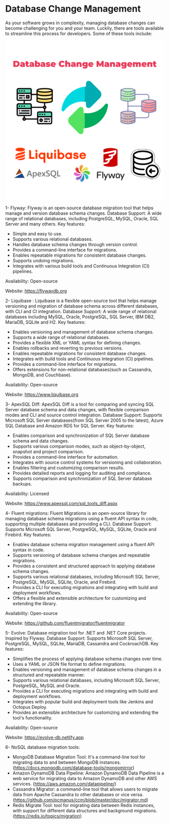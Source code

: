 # Database Change Management


As your software grows in complexity, managing database changes can become challenging for you and your team. Luckily, there are tools available to streamline this process for developers. Some of these tools include:

<img src="https://github.com/kavaan/Database-Change-Management/blob/main/main.png?raw=true"/>

1- Flyway: Flyway is an open-source database migration tool that helps manage and version database schema changes.
Database Support: A wide range of relational databases, including PostgreSQL, MySQL, Oracle, SQL Server and many others. 
Key features:
  + Simple and easy to use.
  + Supports various relational databases.
  + Handles database schema changes through version control.
  + Provides a command-line interface for migrations.
  + Enables repeatable migrations for consistent database changes.
  + Supports undoing migrations.
  + Integrates with various build tools and Continuous Integration (CI) pipelines.

Availability: Open-source

Website: https://flywaydb.org

2- Liquibase : Liquibase is a flexible open-source tool that helps manage versioning and migration of database schema across different databases, with CLI and CI integration.
Database Support: A wide range of relational databases including MySQL, Oracle, PostgreSQL, SQL Server, IBM DB2, MariaDB, SQLite and H2.
Key features:
  + Enables versioning and management of database schema changes.
  + Supports a wide range of relational databases.
  + Provides a flexible XML or YAML syntax for defining changes.
  + Enables rollbacks and reverting to previous versions.
  + Enables repeatable migrations for consistent database changes.
  + Integrates with build tools and Continuous Integration (CI) pipelines.
  + Provides a command-line interface for migrations.
  + Offers extensions for non-relational databases(such as Cassandra, MongoDB, and Couchbase).

Availability: Open-source

Website: https://www.liquibase.org

3- ApexSQL Diff:  ApexSQL Diff is a tool for comparing and syncing SQL Server database schema and data changes, with flexible comparison modes and CLI and source control integration.
Database Support: Supports Microsoft SQL Server databases(from SQL Server 2005 to the latest), Azure SQL Database and Amazon RDS for SQL Server.
Key features:
  + Enables comparison and synchronization of SQL Server database schema and data changes.
  + Supports various comparison modes, such as object-by-object, snapshot and project comparison.
  + Provides a command-line interface for automation.
  + Integrates with source control systems for versioning and collaboration.
  + Enables filtering and customizing comparison results.
  + Provides detailed reports and logging for auditing and compliance.
  + Supports comparison and synchronization of SQL Server database backups.

Availability: Licensed

Website: https://www.apexsql.com/sql_tools_diff.aspx

4- Fluent migrations: Fluent Migrations is an open-source library for managing database schema migrations using a fluent API syntax in code, supporting multiple databases and providing a CLI.
Database Support: Supports Microsoft SQL Server, PostgreSQL, MySQL, SQLite, Oracle and Firebird.
Key features:
  + Enables database schema migration management using a fluent API syntax in code.
  + Supports versioning of database schema changes and repeatable migrations.
  + Provides a consistent and structured approach to applying database schema changes.
  + Supports various relational databases, including Microsoft SQL Server, PostgreSQL, MySQL, SQLite, Oracle, and Firebird.
  + Provides a CLI for executing migrations and integrating with build and deployment workflows.
  + Offers a flexible and extensible architecture for customizing and extending the library.

Availability: Open-source

Website: https://github.com/fluentmigrator/fluentmigrator

5- Evolve:  Database migration tool for .NET and .NET Core projects. Inspired by Flyway.
Database Support: Supports Microsoft SQL Server, PostgreSQL, MySQL, SQLite, MariaDB, Cassandra and CockroachDB.
Key features:
  + Simplifies the process of applying database schema changes over time.
  + Uses a YAML or JSON file format to define migrations.
  + Enables versioning and management of database schema changes in a structured and repeatable manner.
  + Supports various relational databases, including Microsoft SQL Server, PostgreSQL, MySQL and Oracle.
  + Provides a CLI for executing migrations and integrating with build and deployment workflows.
  + Integrates with popular build and deployment tools like Jenkins and Octopus Deploy.
  + Provides an extensible architecture for customizing and extending the tool's functionality.

Availability: Open-source

Website: https://evolve-db.netlify.app

6- NoSQL database migration tools:
  + MongoDB Database Migration Tool: It's a command-line tool for migrating data to and between MongoDB instances.
  (https://docs.mongodb.com/database-tools/mongomirror)
  + Amazon DynamoDB Data Pipeline: Amazon DynamoDB Data Pipeline is a web service for migrating data to Amazon DynamoDB and other AWS services.
  (https://aws.amazon.com/datapipeline/)
  + Cassandra Migrator: a command-line tool that allows users to migrate data from Apache Cassandra to other databases or vice versa.
  (https://github.com/pcmanus/ccm/blob/master/doc/migrator.md)
  + Redis Migrate Tool:  tool for migrating data between Redis instances, with support for different data structures and background migrations.
  (https://redis.io/topics/migration)
  
